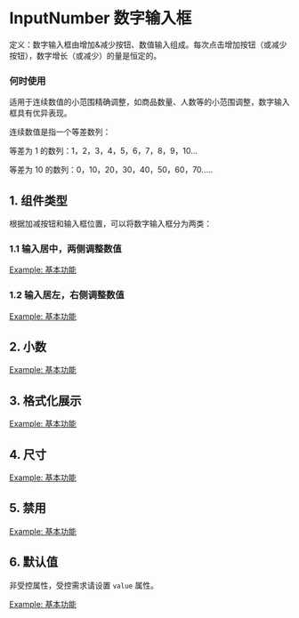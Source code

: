 # InputNumber 数字输入框

定义：数字输入框由增加&减少按钮、数值输入组成。每次点击增加按钮（或减少按钮），数字增长（或减少）的量是恒定的。

### 何时使用

适用于连续数值的小范围精确调整，如商品数量、人数等的小范围调整，数字输入框具有优异表现。

连续数值是指一个等差数列：

等差为 1 的数列：1，2，3，4，5，6，7，8，9，10...

等差为 10 的数列：0，10，20，30，40，50，60，70.....

## 1. 组件类型

根据加减按钮和输入框位置，可以将数字输入框分为两类：

### 1.1 输入居中，两侧调整数值

[Example: 基本功能](./_example/center.jsx)

### 1.2 输入居左，右侧调整数值

[Example: 基本功能](./_example/left.jsx)

## 2. 小数

[Example: 基本功能](./_example/step.jsx)

## 3. 格式化展示

[Example: 基本功能](./_example/formatter.jsx)

## 4. 尺寸

[Example: 基本功能](./_example/size.jsx)

## 5. 禁用

[Example: 基本功能](./_example/disabled.jsx)

## 6. 默认值

非受控属性，受控需求请设置 `value` 属性。

[Example: 基本功能](./_example/default.jsx)

